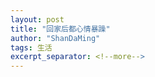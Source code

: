 ```yaml
---
layout: post
title: "回家后都心情暴躁"
author: "ShanDaMing"
tags: 生活
excerpt_separator: <!--more-->
---
```

